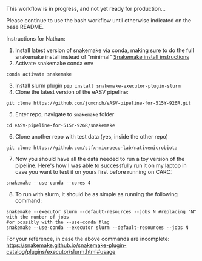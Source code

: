 This workflow is in progress, and not yet ready for production...

Please continue to use the bash workflow until otherwise indicated on the base README.

Instructions for Nathan:

1. Install latest version of snakemake via conda, making sure to do the full snakemake install instead of "minimal"
[Snakemake install instructions](https://snakemake.readthedocs.io/en/stable/getting_started/installation.html)
2. Activate snakemake conda env
```
conda activate snakemake
```
3. Install slurm plugin
```pip install snakemake-executor-plugin-slurm```
4. Clone the latest version of the eASV pipeline:
```
git clone https://github.com/jcmcnch/eASV-pipeline-for-515Y-926R.git
```
5. Enter repo, navigate to `snakemake` folder
```
cd eASV-pipeline-for-515Y-926R/snakemake
```
6. Clone another repo with test data (yes, inside the other repo)
```
git clone https://github.com/stfx-microeco-lab/nativemicrobiota
```
7. Now you should have all the data needed to run a toy version of the pipeline. Here's how I was able to successfully run it on my laptop in case you want to test it on yours first before running on CARC:
```
snakemake --use-conda --cores 4
```
8. To run with slurm, it should be as simple as running the following command:
```
snakemake --executor slurm --default-resources --jobs N #replacing "N" with the number of jobs
#or possibly with the --use-conda flag
snakemake --use-conda --executor slurm --default-resources --jobs N
```

For your reference, in case the above commands are incomplete:
https://snakemake.github.io/snakemake-plugin-catalog/plugins/executor/slurm.html#usage
